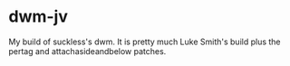 # dwm-jv

My build of suckless's dwm. It is pretty much Luke Smith's build plus the pertag and attachasideandbelow patches.
